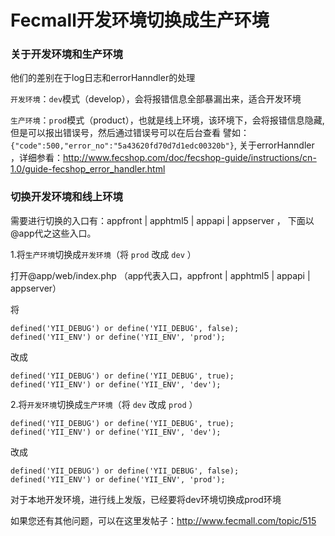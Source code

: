 Fecmall开发环境切换成生产环境
==================


### 关于开发环境和生产环境

他们的差别在于log日志和errorHanndler的处理

`开发环境`：`dev`模式（develop），会将报错信息全部暴漏出来，适合开发环境

`生产环境`：`prod`模式（product），也就是线上环境，该环境下，会将报错信息隐藏,
但是可以报出错误号，然后通过错误号可以在后台查看
譬如：`{"code":500,"error_no":"5a43620fd70d7d1edc00320b"}`,
关于errorHanndler ，详细参看：http://www.fecshop.com/doc/fecshop-guide/instructions/cn-1.0/guide-fecshop_error_handler.html



### 切换开发环境和线上环境

需要进行切换的入口有：appfront | apphtml5 | appapi | appserver ， 下面以@app代之这些入口。

1.将`生产环境`切换成`开发环境`（将 `prod` 改成 `dev` ）

打开@app/web/index.php （app代表入口，appfront | apphtml5 | appapi | appserver）

将 

```
defined('YII_DEBUG') or define('YII_DEBUG', false);
defined('YII_ENV') or define('YII_ENV', 'prod');
```

改成

```
defined('YII_DEBUG') or define('YII_DEBUG', true);
defined('YII_ENV') or define('YII_ENV', 'dev');
```

2.将`开发环境`切换成`生产环境`（将 `dev` 改成 `prod` ）



```
defined('YII_DEBUG') or define('YII_DEBUG', true);
defined('YII_ENV') or define('YII_ENV', 'dev');
```
改成

```
defined('YII_DEBUG') or define('YII_DEBUG', false);
defined('YII_ENV') or define('YII_ENV', 'prod');
```

对于本地开发环境，进行线上发版，已经要将dev环境切换成prod环境



如果您还有其他问题，可以在这里发帖子：http://www.fecmall.com/topic/515

























